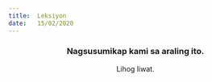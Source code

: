 ```yaml
---
title:  Leksiyon
date:   15/02/2020
---
```


### <center>Nagsusumikap kami sa araling ito.</center>
<center>Lihog liwat.</center>